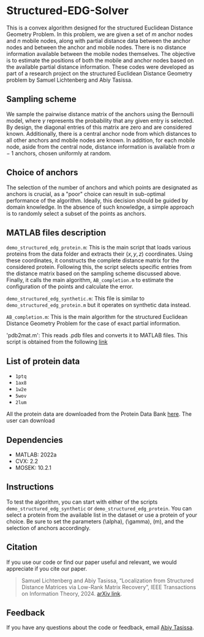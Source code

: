 # Structured-EDG-Solver
This is a convex algorithm designed for the structured Euclidean Distance Geometry Problem. In this problem, we are given a set of $m$ anchor nodes and $n$ mobile nodes, along with partial distance data between the anchor nodes and between the anchor and mobile nodes. There is no distance information available between the mobile nodes themselves. The objective is to estimate the positions of both the mobile and anchor nodes based on the available partial distance information. These codes were developed as part of a research project on the structured Euclidean Distance Geometry problem by Samuel Lichtenberg and Abiy Tasissa.

## Sampling scheme
We sample the pairwise distance matrix of the anchors using the Bernoulli model, where $\gamma$ represents the probability that any given entry is selected. By design, the diagonal entries of this matrix are zero and are considered known. Additionally, there is a central anchor node from which distances to all other anchors and mobile nodes are known. In addition, for each mobile node, aside from the central node, distance information is available from $\alpha-1$ anchors, chosen uniformly at random.

## Choice of anchors
The selection of the number of anchors and which points are designated as anchors is crucial, as a "poor" choice can result in sub-optimal performance of the algorithm. Ideally, this decision should be guided by domain knowledge. In the absence of such knowledge, a simple approach is to randomly select a subset of the points as anchors.

## MATLAB files description
`demo_structured_edg_protein.m`: This is the main script that loads various proteins from the data folder and extracts their $(x,y,z)$ coordinates. Using these coordinates, it constructs the complete distance matrix for the considered protein. Following this, the script selects specific entries from the distance matrix based on the sampling scheme discussed above. Finally, it calls the main algorithm, `AB_completion.m` to estimate the configuration of the points and calculate the error. 

`demo_structured_edg_synthetic.m`: This file is similar to `demo_structured_edg_protein.m` but it operates on synthetic data instead.

`AB_completion.m`: This is the main algorithm for the structured Euclidean Distance Geometry Problem for the case of exact partial information. 

'pdb2mat.m': This reads .pdb files and converts it to MATLAB files. This script is obtained from the following [link](https://www.mathworks.com/matlabcentral/fileexchange/42957-read-and-write-pdb-files-using-matlab?s_tid=FX_rc2_behav) 

## List of protein data
* `1ptq`
* `1ax8`
* `1w2e`
* `5wov`
* `2lum`

All the protein data are downloaded from the Protein Data Bank [here](https://www.rcsb.org/). The user can download 

## Dependencies

* MATLAB: 2022a
* CVX: 2.2
* MOSEK: 10.2.1

## Instructions

To test the algorithm, you can start with either of the scripts `demo_structured_edg_synthetic` or `demo_structured_edg_protein`. You can select a protein from the available list in the dataset or use a protein of your choice. Be sure to set the parameters \(\alpha\), \(\gamma\), \(m\), and the selection of anchors accordingly. 

## Citation

If you use our code or find our paper useful and relevant, we would appreciate if you cite our paper. 
> Samuel Lichtenberg and Abiy Tasissa, “Localization from Structured Distance Matrices via Low-Rank Matrix Recovery”, IEEE Transactions on Information Theory, 2024.
[arXiv link](https://arxiv.org/pdf/2311.18076). 

## Feedback

If you have any questions about the code or feedback, email <a href="mailto:abiy19@gmail.com">Abiy Tasissa</a>.

